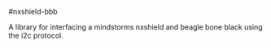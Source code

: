 #nxshield-bbb

A library for interfacing a mindstorms nxshield and beagle bone black using the i2c protocol.

